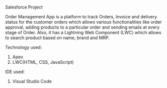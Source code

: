 Salesforce Project

Order Management App is a platform to track Orders, Invoice and delivery status for the customer orders which
allows various functionalities like order approval, adding products to a particular order and sending emails at
every stage of Order. Also, it has a Lightning Web Component (LWC) which allows to search product based on
name, brand and MRP.

Technology used:
1. Apex
2. LWC(HTML, CSS, JavaScript)

IDE used:
1. Visual Studio Code


